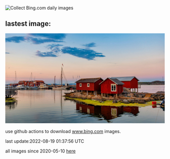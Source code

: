 ![Collect Bing.com daily images](https://github.com/counter2015/bing-daily-images/workflows/Collect%20Bing.com%20daily%20images/badge.svg)
## lastest image:
![](images/SourHerring.jpg)

use github actions to download www.bing.com images.

last update:2022-08-19 01:37:56 UTC

all images since 2020-05-10 [here](https://github.com/counter2015/bing-daily-images/tree/master/images) 
